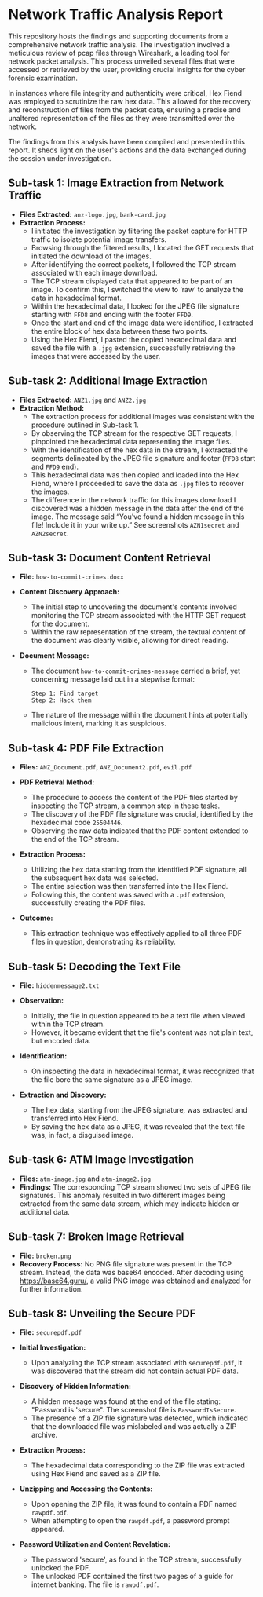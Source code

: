 # Network Traffic Analysis Report

This repository hosts the findings and supporting documents from a comprehensive network traffic analysis. The investigation involved a meticulous review of pcap files through Wireshark, a leading tool for network packet analysis. This process unveiled several files that were accessed or retrieved by the user, providing crucial insights for the cyber forensic examination.

In instances where file integrity and authenticity were critical, Hex Fiend was employed to scrutinize the raw hex data. This allowed for the recovery and reconstruction of files from the packet data, ensuring a precise and unaltered representation of the files as they were transmitted over the network.

The findings from this analysis have been compiled and presented in this report. It sheds light on the user's actions and the data exchanged during the session under investigation.


## Sub-task 1: Image Extraction from Network Traffic

- **Files Extracted:** `anz-logo.jpg`, `bank-card.jpg`
- **Extraction Process:**
  - I initiated the investigation by filtering the packet capture for HTTP traffic to isolate potential image transfers.
  - Browsing through the filtered results, I located the GET requests that initiated the download of the images.
  - After identifying the correct packets, I followed the TCP stream associated with each image download.
  - The TCP stream displayed data that appeared to be part of an image. To confirm this, I switched the view to ‘raw’ to analyze the data in hexadecimal format.
  - Within the hexadecimal data, I looked for the JPEG file signature starting with `FFD8` and ending with the footer `FFD9`.
  - Once the start and end of the image data were identified, I extracted the entire block of hex data between these two points.
  - Using the Hex Fiend, I pasted the copied hexadecimal data and saved the file with a `.jpg` extension, successfully retrieving the images that were accessed by the user.


## Sub-task 2: Additional Image Extraction

- **Files Extracted:** `ANZ1.jpg` and `ANZ2.jpg`
- **Extraction Method:**
  - The extraction process for additional images was consistent with the procedure outlined in Sub-task 1.
  - By observing the TCP stream for the respective GET requests, I pinpointed the hexadecimal data representing the image files.
  - With the identification of the hex data in the stream, I extracted the segments delineated by the JPEG file signature and footer (`FFD8` start and `FFD9` end).
  - This hexadecimal data was then copied and loaded into the Hex Fiend, where I proceeded to save the data as `.jpg` files to recover the images.
  - The difference in the network traffic for this images download I discovered was a hidden message in the data after
the end of the image.
The message said “You've found a hidden message in this file! Include it in your write up.” See screenshots `AZN1secret` and `AZN2secret`.

## Sub-task 3: Document Content Retrieval

- **File:** `how-to-commit-crimes.docx`
- **Content Discovery Approach:**
  - The initial step to uncovering the document's contents involved monitoring the TCP stream associated with the HTTP GET request for the document.
  - Within the raw representation of the stream, the textual content of the document was clearly visible, allowing for direct reading.
  
- **Document Message:**
  - The document `how-to-commit-crimes-message` carried a brief, yet concerning message laid out in a stepwise format:
    ```
    Step 1: Find target
    Step 2: Hack them
    ```
  - The nature of the message within the document hints at potentially malicious intent, marking it as suspicious.


## Sub-task 4: PDF File Extraction

- **Files:** `ANZ_Document.pdf`, `ANZ_Document2.pdf`, `evil.pdf`
- **PDF Retrieval Method:**
  - The procedure to access the content of the PDF files started by inspecting the TCP stream, a common step in these tasks.
  - The discovery of the PDF file signature was crucial, identified by the hexadecimal code `25504446`.
  - Observing the raw data indicated that the PDF content extended to the end of the TCP stream.

- **Extraction Process:**
  - Utilizing the hex data starting from the identified PDF signature, all the subsequent hex data was selected.
  - The entire selection was then transferred into the Hex Fiend.
  - Following this, the content was saved with a `.pdf` extension, successfully creating the PDF files.

- **Outcome:**
  - This extraction technique was effectively applied to all three PDF files in question, demonstrating its reliability.

## Sub-task 5: Decoding the Text File

- **File:** `hiddenmessage2.txt`
- **Observation:**
  - Initially, the file in question appeared to be a text file when viewed within the TCP stream.
  - However, it became evident that the file's content was not plain text, but encoded data.

- **Identification:**
  - On inspecting the data in hexadecimal format, it was recognized that the file bore the same signature as a JPEG image.

- **Extraction and Discovery:**
  - The hex data, starting from the JPEG signature, was extracted and transferred into Hex Fiend.
  - By saving the hex data as a JPEG, it was revealed that the text file was, in fact, a disguised image.

## Sub-task 6: ATM Image Investigation

- **Files:** `atm-image.jpg` and `atm-image2.jpg`
- **Findings:** The corresponding TCP stream showed two sets of JPEG file signatures. This anomaly resulted in two different images being extracted from the same data stream, which may indicate hidden or additional data.

## Sub-task 7: Broken Image Retrieval

- **File:** `broken.png`
- **Recovery Process:** No PNG file signature was present in the TCP stream. Instead, the data was base64 encoded. After decoding using https://base64.guru/, a valid PNG image was obtained and analyzed for further information.

## Sub-task 8: Unveiling the Secure PDF

- **File:** `securepdf.pdf`
- **Initial Investigation:**
  - Upon analyzing the TCP stream associated with `securepdf.pdf`, it was discovered that the stream did not contain actual PDF data.

- **Discovery of Hidden Information:**
  - A hidden message was found at the end of the file stating: "Password is 'secure". The screenshot file is `PasswordIsSecure`.
  - The presence of a ZIP file signature was detected, which indicated that the downloaded file was mislabeled and was actually a ZIP archive.

- **Extraction Process:**
  - The hexadecimal data corresponding to the ZIP file was extracted using Hex Fiend and saved as a ZIP file.

- **Unzipping and Accessing the Contents:**
  - Upon opening the ZIP file, it was found to contain a PDF named `rawpdf.pdf`.
  - When attempting to open the `rawpdf.pdf`, a password prompt appeared.

- **Password Utilization and Content Revelation:**
  - The password 'secure', as found in the TCP stream, successfully unlocked the PDF.
  - The unlocked PDF contained the first two pages of a guide for internet banking. The file is `rawpdf.pdf`.



